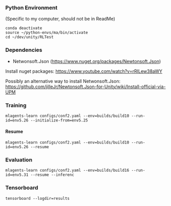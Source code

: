 ### Python Environment

(Specific to my computer, should not be in ReadMe)

```
conda deactivate
source ~/python-envs/ma/bin/activate
cd ~/dev/unity/RLTest
```

### Dependencies

- Netwonsoft.Json (https://www.nuget.org/packages/Newtonsoft.Json)

Install nuget packages: https://www.youtube.com/watch?v=rRILew38aWY

Possibly an alternative way to install Netwonsoft.Json: https://github.com/jilleJr/Newtonsoft.Json-for-Unity/wiki/Install-official-via-UPM

### Training


```
mlagents-learn configs/conf2.yaml --env=builds/build10 --run-id=env5.26 --initialize-from=env5.25
```
#### Resume
```
mlagents-learn configs/conf2.yaml --env=builds/build10 --run-id=env5.26 --resume
```

### Evaluation

```
mlagents-learn configs/conf2.yaml --env=builds/build16 --run-id=env5.31 --resume --inferenc
```

### Tensorboard

```
tensorboard --logdir=results
```
